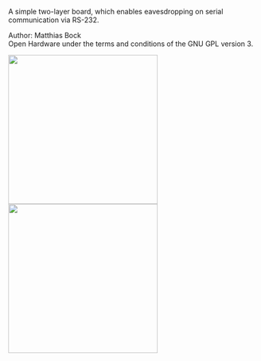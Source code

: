 A simple two-layer board, which enables eavesdropping on serial communication via RS-232.

Author: Matthias Bock<br/>
Open Hardware under the terms and conditions of the GNU GPL version 3.<br/>

<a href="https://raw.githubusercontent.com/matthiasbock/RS232-MITM.PCB/master/PCB.jpg">
<img src="https://raw.githubusercontent.com/matthiasbock/RS232-MITM.PCB/master/PCB.jpg" width="300px;"/>
</a>
<a href="https://raw.githubusercontent.com/matthiasbock/RS232-MITM.PCB/master/PCB-3D.jpg">
<img src="https://raw.githubusercontent.com/matthiasbock/RS232-MITM.PCB/master/PCB-3D.jpg" width="300px;"/>
</a>

